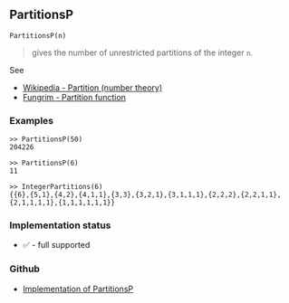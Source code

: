 ## PartitionsP

```
PartitionsP(n)
```

> gives the number of unrestricted partitions of the integer `n`.


See
* [Wikipedia - Partition (number theory)](https://en.wikipedia.org/wiki/Partition_(number_theory))
* [Fungrim - Partition function](http://fungrim.org/topic/Partition_function/)

### Examples

```
>> PartitionsP(50)
204226

>> PartitionsP(6)
11

>> IntegerPartitions(6)
{{6},{5,1},{4,2},{4,1,1},{3,3},{3,2,1},{3,1,1,1},{2,2,2},{2,2,1,1},{2,1,1,1,1},{1,1,1,1,1,1}}
```
 

### Implementation status

* &#x2705; - full supported

### Github

* [Implementation of PartitionsP](https://github.com/axkr/symja_android_library/blob/master/symja_android_library/matheclipse-core/src/main/java/org/matheclipse/core/builtin/NumberTheory.java#L3878) 
